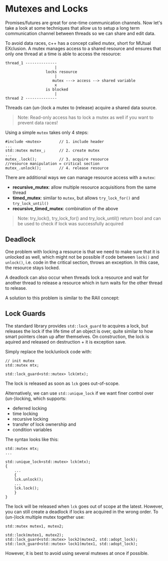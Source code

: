 # Mutexes and Locks

Promises/futures are great for one-time communication channels. Now let's take a look at some techniques that allow us to setup a long term communication channel between threads so we can share and edit data.

To avoid data races, c++ has a concept called *mutex*, short for MUtual EXclusion. A mutex manages access to a shared resource and ensures that only one thread at a time is able to access the resource:
```
thread_1 --------------
                      |
                  locks resource
                      |
                     mutex ---> access --> shared variable
                      x
                  is blocked
                      |
thread 2 --------------
```
Threads can (un-)lock a mutex to (release) acquire a shared data source.

> Note: Read-only access has to lock a mutex as well if you want to prevent data races!

Using a simple `mutex` takes only 4 steps:
```
#include <mutex>        // 1. include header
...
std::mutex mutex_;      // 2. create mutex
...
mutex_.lock();          // 3. acquire resource
//resource manipulation = critical section
mutex_.unlock();        // 4. release resource
```

There are additional ways we can manage resource access with a `mutex`:

- **recursive_mutex**: allow multiple resource acquisitions from the same thread
- **timed_mutex**: similar to `mutex`, but allows `try_lock_for()` and `try_lock_until()`
- **recursive_timed_mutex**: combination of the above

> Note: try_lock(), try_lock_for() and try_lock_until() return bool and can be used to check if lock was successfully acquired

## Deadlock
One problem with locking a resource is that we need to make sure that it is unlocked as well, which might not be possible if code between `lock()` and `unlock()`, i.e. code in the critical section, throws an exception. In this case, the resource stays locked.

A deadlock can also occur when threads lock a resource and wait for another thread to release a resource which in turn waits for the other thread to release. 

A solution to this problem is similar to the RAII concept: 

## Lock Guards
The standard library provides `std::lock_guard` to acquires a lock, but releases the lock if the life time of an object is over, quite similar to how smart pointers clean up after themselves. On construction, the lock is aquired and released on destruction + it is exception save.

Simply replace the lock/unlock code with:
```
// init mutex
std::mutex mtx;

std::lock_guard<std::mutex> lck(mtx);
```
The lock is released as soon as `lck` goes out-of-scope.

Alternatively, we can use `std::unique_lock` if we want finer control over (un-)locking, which supports:

- deferred locking
- time locking
- recursive locking
- transfer of lock ownership and 
- condition variables

The syntax looks like this:
```
std::mutex mtx;
...

std::unique_lock<std::mutex> lck(mtx);
{
    ...
    {
    lck.unlock();
    ...
    lck.lock();
    }
}
```
The lock will be released when `lck` goes out of scope at the latest. However, you can still create a deadlock if locks are acquired in the wrong order. To (un-)lock multiple mutex together use:
```
std::mutex mutex1, mutex2;

std::lock(mutex1, mutex2);
std::lock_guard<std::mutex> lock2(mutex2, std::adopt_lock);
std::lock_guard<std::mutex> lock1(mutex1, std::adopt_lock);
```

However, it is best to avoid using several mutexes at once if possible.